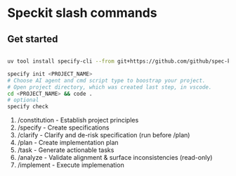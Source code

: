 # Speckit slash commands

## Get started

```bash

uv tool install specify-cli --from git+https://github.com/github/spec-kit.git

specify init <PROJECT_NAME>
# Choose AI agent and cmd script type to boostrap your project.
# Open project directory, which was created last step, in vscode.
cd <PROJECT_NAME> && code .
# optional
specify check
```

1. /constitution - Establish project principles
2. /specify - Create specifications
3. /clarify - Clarify and de-risk specification (run before /plan)
4. /plan - Create implementation plan
5. /task - Generate actionable tasks
6. /analyze - Validate alignment & surface inconsistencies (read-only)
7. /implement - Execute implemenation
